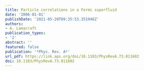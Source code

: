```yaml
---
title: Particle correlations in a Fermi superfluid
date: '2006-01-01'
publishDate: '2021-05-20T09:35:53.351946Z'
authors:
- A. Lamacraft
publication_types:
- '2'
abstract: ''
featured: false
publication: '*Phys. Rev. A*'
url_pdf: https://link.aps.org/doi/10.1103/PhysRevA.73.011602
doi: 10.1103/PhysRevA.73.011602
---
```


